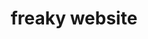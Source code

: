 ---
slug: "freaky-website"
meta-title: "freaky website"
title: "freaky website"
description: "What if i touched you? 𝓯𝓻𝓮𝓪𝓴𝔂 style"
start_date: "June 3 2024"
end_date: "June 7 2024"
is_published: false
is_pinned: false
is_important: false
project_tags:
- Vanilla JS
repository_link: "https://github.com/lalitm1004/freaky-website"
deployment_link: "https://freaky-website.vercel.app/"
---